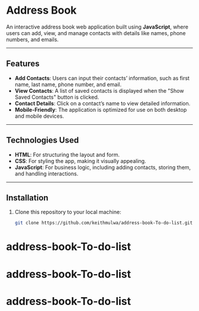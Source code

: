 # Address Book

An interactive address book web application built using **JavaScript**, where users can add, view, and manage contacts with details like names, phone numbers, and emails.

---

## Features

- **Add Contacts**: Users can input their contacts’ information, such as first name, last name, phone number, and email.
- **View Contacts**: A list of saved contacts is displayed when the "Show Saved Contacts" button is clicked.
- **Contact Details**: Click on a contact’s name to view detailed information.
- **Mobile-Friendly**: The application is optimized for use on both desktop and mobile devices.

---

## Technologies Used

- **HTML**: For structuring the layout and form.
- **CSS**: For styling the app, making it visually appealing.
- **JavaScript**: For business logic, including adding contacts, storing them, and handling interactions.

---

## Installation

1. Clone this repository to your local machine:
   ```bash
   git clone https://github.com/keithmulwa/address-book-To-do-list.git
# address-book-To-do-list
# address-book-To-do-list
# address-book-To-do-list
